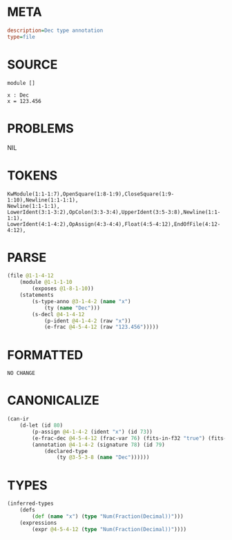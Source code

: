 # META
~~~ini
description=Dec type annotation
type=file
~~~
# SOURCE
~~~roc
module []

x : Dec
x = 123.456
~~~
# PROBLEMS
NIL
# TOKENS
~~~zig
KwModule(1:1-1:7),OpenSquare(1:8-1:9),CloseSquare(1:9-1:10),Newline(1:1-1:1),
Newline(1:1-1:1),
LowerIdent(3:1-3:2),OpColon(3:3-3:4),UpperIdent(3:5-3:8),Newline(1:1-1:1),
LowerIdent(4:1-4:2),OpAssign(4:3-4:4),Float(4:5-4:12),EndOfFile(4:12-4:12),
~~~
# PARSE
~~~clojure
(file @1-1-4-12
	(module @1-1-1-10
		(exposes @1-8-1-10))
	(statements
		(s-type-anno @3-1-4-2 (name "x")
			(ty (name "Dec")))
		(s-decl @4-1-4-12
			(p-ident @4-1-4-2 (raw "x"))
			(e-frac @4-5-4-12 (raw "123.456")))))
~~~
# FORMATTED
~~~roc
NO CHANGE
~~~
# CANONICALIZE
~~~clojure
(can-ir
	(d-let (id 80)
		(p-assign @4-1-4-2 (ident "x") (id 73))
		(e-frac-dec @4-5-4-12 (frac-var 76) (fits-in-f32 "true") (fits-in-dec "true") (value "123.456") (id 76))
		(annotation @4-1-4-2 (signature 78) (id 79)
			(declared-type
				(ty @3-5-3-8 (name "Dec"))))))
~~~
# TYPES
~~~clojure
(inferred-types
	(defs
		(def (name "x") (type "Num(Fraction(Decimal))")))
	(expressions
		(expr @4-5-4-12 (type "Num(Fraction(Decimal))"))))
~~~